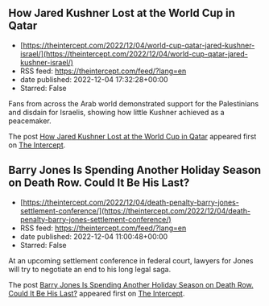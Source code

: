 ## How Jared Kushner Lost at the World Cup in Qatar
 - [https://theintercept.com/2022/12/04/world-cup-qatar-jared-kushner-israel/](https://theintercept.com/2022/12/04/world-cup-qatar-jared-kushner-israel/)
 - RSS feed: https://theintercept.com/feed/?lang=en
 - date published: 2022-12-04 17:32:28+00:00
 - Starred: False

<p>Fans from across the Arab world demonstrated support for the Palestinians and disdain for Israelis, showing how little Kushner achieved as a peacemaker.</p>
<p>The post <a href="https://theintercept.com/2022/12/04/world-cup-qatar-jared-kushner-israel/" rel="nofollow">How Jared Kushner Lost at the World Cup in Qatar</a> appeared first on <a href="https://theintercept.com" rel="nofollow">The Intercept</a>.</p>

## Barry Jones Is Spending Another Holiday Season on Death Row. Could It Be His Last?
 - [https://theintercept.com/2022/12/04/death-penalty-barry-jones-settlement-conference/](https://theintercept.com/2022/12/04/death-penalty-barry-jones-settlement-conference/)
 - RSS feed: https://theintercept.com/feed/?lang=en
 - date published: 2022-12-04 11:00:48+00:00
 - Starred: False

<p>At an upcoming settlement conference in federal court, lawyers for Jones will try to negotiate an end to his long legal saga.</p>
<p>The post <a href="https://theintercept.com/2022/12/04/death-penalty-barry-jones-settlement-conference/" rel="nofollow">Barry Jones Is Spending Another Holiday Season on Death Row. Could It Be His Last?</a> appeared first on <a href="https://theintercept.com" rel="nofollow">The Intercept</a>.</p>
